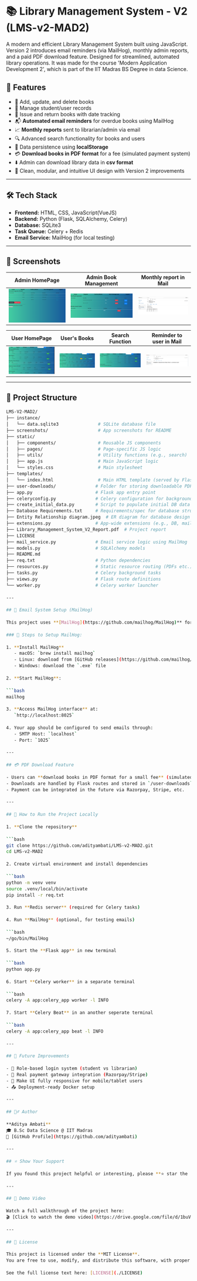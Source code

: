 # 📚 Library Management System - V2 (LMS-v2-MAD2)

A modern and efficient Library Management System built using JavaScript. Version 2 introduces email reminders (via MailHog), monthly admin reports, and a paid PDF download feature. Designed for streamlined, automated library operations.
 It was made for the course 'Modern Application Development 2', which is part of the IIT Madras BS Degree in data Science.

## 🚀 Features

- 📖 Add, update, and delete books
- 👤 Manage student/user records
- 📅 Issue and return books with date tracking
- 📬 **Automated email reminders** for overdue books using MailHog
- 📈 **Monthly reports** sent to librarian/admin via email
- 🔍 Advanced search functionality for books and users
- 💾 Data persistence using **localStorage**
- 💳 **Download books in PDF format** for a fee (simulated payment system)
- ⬇️ Admin can download library data in **csv format**
- 🧹 Clean, modular, and intuitive UI design with Version 2 improvements

---

## 🛠️ Tech Stack

- **Frontend:** HTML, CSS, JavaScript(VueJS)
- **Backend:** Python (Flask, SQLAlchemy, Celery)
- **Database:** SQLite3
- **Task Queue:** Celery + Redis
- **Email Service:** MailHog (for local testing)

---

## 📸 Screenshots

| Admin HomePage | Admin Book Management | Monthly report in Mail |
|----------|------------|-----------|
| ![HomePage](./screenshots/AdminHomePage.png) | ![BookManage](./screenshots/AdminBookManagement.png) | ![MailHogMonthly](./screenshots/MailHogMonthlyReport.png) |

| User HomePage | User's Books | Search Function | Reminder to user in Mail |
|----------|------------|-----------|-----------|
| ![UserPage](./screenshots/UserHomePage.png) | ![UserBooks](./screenshots/UserBooks.png) | ![Search](./screenshots/SearchFunction.png) | ![MailHogdaily](./screenshots/MailHogDaily.png) |


---

## 📂 Project Structure

```bash
LMS-V2-MAD2/
├── instance/
│   └── data.sqlite3               # SQLite database file
├── screenshots/                   # App screenshots for README
├── static/
│   ├── components/                # Reusable JS components
│   ├── pages/                     # Page-specific JS logic
│   ├── utils/                     # Utility functions (e.g., search)
│   ├── app.js                     # Main JavaScript logic
│   └── styles.css                 # Main stylesheet
├── templates/
│   └── index.html                 # Main HTML template (served by Flask)
├── user-downloads/               # Folder for storing downloadable PDFs
├── app.py                        # Flask app entry point
├── celeryconfig.py               # Celery configuration for background tasks
├── create_initial_data.py        # Script to populate initial DB data
├── Database Requirements.txt     # Requirements/spec for database structure
├── Entity Relationship diagram.jpeg  # ER diagram for database design
├── extensions.py                 # App-wide extensions (e.g., DB, mail)
├── Library_Management_System_V2_Report.pdf  # Project report
├── LICENSE
├── mail_service.py               # Email service logic using MailHog
├── models.py                     # SQLAlchemy models
├── README.md
├── req.txt                       # Python dependencies
├── resources.py                  # Static resource routing (PDFs etc.)
├── tasks.py                      # Celery background tasks
├── views.py                      # Flask route definitions
└── worker.py                     # Celery worker launcher

---

## 📧 Email System Setup (MailHog)

This project uses **[MailHog](https://github.com/mailhog/MailHog)** for local email testing.

### 🔧 Steps to Setup MailHog:

1. **Install MailHog**  
   - macOS: `brew install mailhog`  
   - Linux: download from [GitHub releases](https://github.com/mailhog/MailHog/releases)  
   - Windows: download the `.exe` file

2. **Start MailHog**:

```bash
mailhog

3. **Access MailHog interface** at:  
   `http://localhost:8025`

4. Your app should be configured to send emails through:  
   - SMTP Host: `localhost`  
   - Port: `1025`

---

## 💳 PDF Download Feature

- Users can **download books in PDF format for a small fee** (simulated).
- Downloads are handled by Flask routes and stored in `/user-downloads`.
- Payment can be integrated in the future via Razorpay, Stripe, etc.

---

## 🧪 How to Run the Project Locally

1. **Clone the repository**

```bash
git clone https://github.com/adityambati/LMS-v2-MAD2.git
cd LMS-v2-MAD2

2. Create virtual environment and install dependencies

```bash
python -m venv venv
source .venv/local/bin/activate
pip install -r req.txt

3. Run **Redis server** (required for Celery tasks)

4. Run **MailHog** (optional, for testing emails)

```bash
~/go/bin/MailHog

5. Start the **Flask app** in new terminal

```bash
python app.py

6. Start **Celery worker** in a separate terminal

```bash
celery -A app:celery_app worker -l INFO

7. Start **Celery Beat** in an another seperate terminal

```bash
celery -A app:celery_app beat -l INFO

---

## 📌 Future Improvements

- 🔐 Role-based login system (student vs librarian)
- 🧾 Real payment gateway integration (Razorpay/Stripe)
- 📱 Make UI fully responsive for mobile/tablet users
- 📤 Deployment-ready Docker setup

---

## 🙋‍♂️ Author

**Aditya Ambati**  
🎓 B.Sc Data Science @ IIT Madras  
🔗 [GitHub Profile](https://github.com/adityambati)

---

## ⭐ Show Your Support

If you found this project helpful or interesting, please **⭐ star the repo** and share it!

---

## 🎥 Demo Video

Watch a full walkthrough of the project here:  
🎬 [Click to watch the demo video](https://drive.google.com/file/d/1buV7dLAdRcA9BYPHNj5xvqla-_5Ltf0n/view?usp=drive_link)

---

## 📝 License

This project is licensed under the **MIT License**.  
You are free to use, modify, and distribute this software, with proper attribution.

See the full license text here: [LICENSE](./LICENSE)

